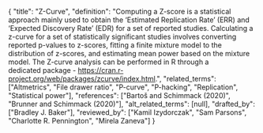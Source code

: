 {
    "title": "Z-Curve",
    "definition": "Computing a Z-score is a statistical approach mainly used to obtain the ‘Estimated Replication Rate’ (ERR) and ‘Expected Discovery Rate’ (EDR) for a set of reported studies. Calculating a z-curve for a set of statistically significant studies involves converting reported p-values to z-scores, fitting a finite mixture model to the distribution of z-scores, and estimating mean power based on the mixture model. The Z-curve analysis can be performed in R through a dedicated package - https://cran.r-project.org/web/packages/zcurve/index.html.",
    "related_terms": ["Altmetrics", "File drawer ratio", "P-curve", "P-hacking", "Replication", "Statistical power"],
    "references": ["Bartoš and Schimmack (2020)", "Brunner and Schimmack (2020)"],
    "alt_related_terms": [null],
    "drafted_by": ["Bradley J. Baker"],
    "reviewed_by": ["Kamil Izydorczak", "Sam Parsons", "Charlotte R. Pennington", "Mirela Zaneva"]
  }
